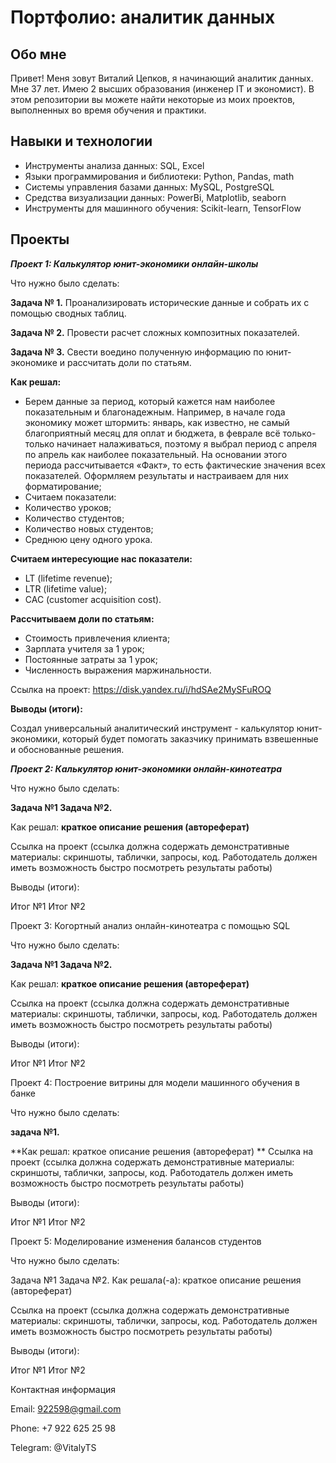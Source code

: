 # Портфолио: аналитик данных
## Обо мне

Привет! Меня зовут Виталий Цепков, я начинающий аналитик данных. Мне 37 лет. Имею 2 высших образования (инженер IT и экономист). В этом репозитории вы можете найти некоторые из моих проектов, выполненных во время обучения и практики.

## Навыки и технологии
- Инструменты анализа данных: SQL, Excel
- Языки программирования и библиотеки: Python, Pandas, math
- Системы управления базами данных: MySQL, PostgreSQL
- Средства визуализации данных: PowerBi, Matplotlib, seaborn
- Инструменты для машинного обучения: Scikit-learn, TensorFlow
  
## Проекты

***Проект 1: Калькулятор юнит-экономики онлайн-школы***

Что нужно было сделать:

**Задача № 1.**
Проанализировать исторические данные и собрать их с помощью сводных таблиц.

**Задача № 2.**
Провести расчет сложных композитных показателей.

**Задача № 3.**
Свести воедино полученную информацию по юнит-экономике и рассчитать доли по статьям.

**Как решал:** 
- Берем данные за период, который кажется нам наиболее показательным и благонадежным. Например, в начале года экономику может штормить: январь, как известно, не самый благоприятный месяц для оплат и бюджета, в феврале всё только-только начинает налаживаться, поэтому я выбрал период с апреля по апрель как наиболее показательный. На основании этого периода рассчитывается «Факт», то есть фактические значения всех показателей. Оформляем результаты и настраиваем для них форматирование;
- Считаем показатели:
-	Количество уроков;
-	Количество студентов;
-	Количество новых студентов;
-	Среднюю цену одного урока.

**Считаем интересующие нас показатели:**
- LT (lifetime revenue);
- LTR (lifetime value);
- CAC (customer acquisition cost).

**Рассчитываем доли по статьям:**
- Стоимость привлечения клиента;
- Зарплата учителя за 1 урок;
- Постоянные затраты за 1 урок;
- Численность выражения маржинальности.


Ссылка на проект: https://disk.yandex.ru/i/hdSAe2MySFuROQ

**Выводы (итоги):**

Создал универсальный аналитический инструмент - калькулятор юнит-экономики, который будет помогать заказчику принимать взвешенные и обоснованные решения.

***Проект 2: Калькулятор юнит-экономики онлайн-кинотеатра***

Что нужно было сделать:

**Задача №1
Задача №2.**

Как решал: **краткое описание решения (автореферат)**

Ссылка на проект (ссылка должна содержать демонстративные материалы: скриншоты, таблички, запросы, код. Работодатель должен иметь возможность быстро посмотреть результаты работы)

Выводы (итоги):

Итог №1
Итог №2


Проект 3: Когортный анализ онлайн-кинотеатра с помощью SQL

Что нужно было сделать:

**Задача №1
Задача №2.**

Как решал: **краткое описание решения (автореферат)**

Ссылка на проект (ссылка должна содержать демонстративные материалы: скриншоты, таблички, запросы, код. Работодатель должен иметь возможность быстро посмотреть результаты работы)

Выводы (итоги):

Итог №1
Итог №2

Проект 4: Построение витрины для модели машинного обучения в банке

Что нужно было сделать: 

**задача №1.**

**Как решал: краткое описание решения (автореферат)
**
Ссылка на проект (ссылка должна содержать демонстративные материалы: скриншоты, таблички, запросы, код. Работодатель должен иметь возможность быстро посмотреть результаты работы)

Выводы (итоги):

Итог №1
Итог №2

Проект 5: Моделирование изменения балансов студентов

Что нужно было сделать:

Задача №1
Задача №2.
Как решала(-а): краткое описание решения (автореферат)

Ссылка на проект (ссылка должна содержать демонстративные материалы: скриншоты, таблички, запросы, код. Работодатель должен иметь возможность быстро посмотреть результаты работы)

Выводы (итоги):

Итог №1
Итог №2

Контактная информация

Email: 922598@gmail.com

Phone: +7 922 625 25 98

Telegram: @VitalyTS
